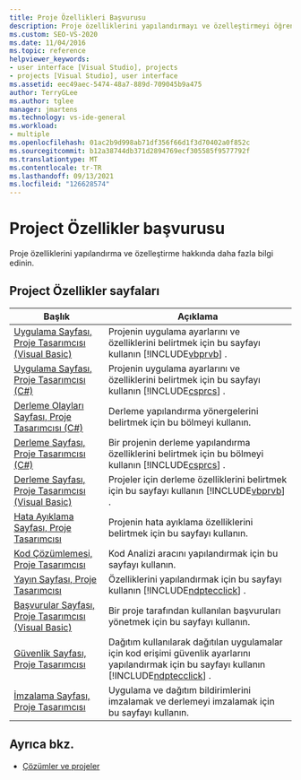 ```yaml
---
title: Proje Özellikleri Başvurusu
description: Proje özelliklerini yapılandırmayı ve özelleştirmeyi öğrenin.
ms.custom: SEO-VS-2020
ms.date: 11/04/2016
ms.topic: reference
helpviewer_keywords:
- user interface [Visual Studio], projects
- projects [Visual Studio], user interface
ms.assetid: eec49aec-5474-48a7-889d-709045b9a475
author: TerryGLee
ms.author: tglee
manager: jmartens
ms.technology: vs-ide-general
ms.workload:
- multiple
ms.openlocfilehash: 01ac2b9d998ab71df356f66d1f3d70402a0f852c
ms.sourcegitcommit: b12a38744db371d2894769ecf305585f9577792f
ms.translationtype: MT
ms.contentlocale: tr-TR
ms.lasthandoff: 09/13/2021
ms.locfileid: "126628574"
---
```

# <a name="project-properties-reference"></a>Project Özellikler başvurusu

Proje özelliklerini yapılandırma ve özelleştirme hakkında daha fazla bilgi edinin.

## <a name="project-properties-pages"></a>Project Özellikler sayfaları

| Başlık | Açıklama |
| - | - |
| [Uygulama Sayfası, Proje Tasarımcısı (Visual Basic)](../../ide/reference/application-page-project-designer-visual-basic.md) | Projenin uygulama ayarlarını ve özelliklerini belirtmek için bu sayfayı kullanın [!INCLUDE[vbprvb](../../code-quality/includes/vbprvb_md.md)] . |
| [Uygulama Sayfası, Proje Tasarımcısı (C#)](../../ide/reference/application-page-project-designer-csharp.md) | Projenin uygulama ayarlarını ve özelliklerini belirtmek için bu sayfayı kullanın [!INCLUDE[csprcs](../../data-tools/includes/csprcs_md.md)] . |
| [Derleme Olayları Sayfası, Proje Tasarımcısı (C#)](../../ide/reference/build-events-page-project-designer-csharp.md) | Derleme yapılandırma yönergelerini belirtmek için bu bölmeyi kullanın. |
| [Derleme Sayfası, Proje Tasarımcısı (C#)](../../ide/reference/build-page-project-designer-csharp.md) | Bir projenin derleme yapılandırma özelliklerini belirtmek için bu bölmeyi kullanın [!INCLUDE[csprcs](../../data-tools/includes/csprcs_md.md)] . |
| [Derleme Sayfası, Proje Tasarımcısı (Visual Basic)](../../ide/reference/compile-page-project-designer-visual-basic.md) | Projeler için derleme özelliklerini belirtmek için bu sayfayı kullanın [!INCLUDE[vbprvb](../../code-quality/includes/vbprvb_md.md)] . |
| [Hata Ayıklama Sayfası, Proje Tasarımcısı](../../ide/reference/debug-page-project-designer.md) | Projenin hata ayıklama özelliklerini belirtmek için bu sayfayı kullanın. |
| [Kod Çözümlemesi, Proje Tasarımcısı](../../ide/reference/code-analysis-project-designer.md) | Kod Analizi aracını yapılandırmak için bu sayfayı kullanın. |
| [Yayın Sayfası, Proje Tasarımcısı](../../ide/reference/publish-page-project-designer.md) | Özelliklerini yapılandırmak için bu sayfayı kullanın [!INCLUDE[ndptecclick](../../deployment/includes/ndptecclick_md.md)] . |
| [Başvurular Sayfası, Proje Tasarımcısı (Visual Basic)](../../ide/reference/references-page-project-designer-visual-basic.md) | Bir proje tarafından kullanılan başvuruları yönetmek için bu sayfayı kullanın. |
| [Güvenlik Sayfası, Proje Tasarımcısı](../../ide/reference/security-page-project-designer.md) | Dağıtım kullanılarak dağıtılan uygulamalar için kod erişimi güvenlik ayarlarını yapılandırmak için bu sayfayı kullanın [!INCLUDE[ndptecclick](../../deployment/includes/ndptecclick_md.md)] . |
| [İmzalama Sayfası, Proje Tasarımcısı](../../ide/reference/signing-page-project-designer.md) | Uygulama ve dağıtım bildirimlerini imzalamak ve derlemeyi imzalamak için bu sayfayı kullanın. |

## <a name="see-also"></a>Ayrıca bkz.

- [Çözümler ve projeler](../../ide/solutions-and-projects-in-visual-studio.md)
